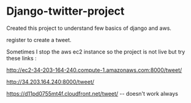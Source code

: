 # Django-twitter-project


Created this project to understand few basics of django and aws.

register to create a tweet.

Sometimes I stop the aws ec2 instance so the project is not live 
but try these links :

http://ec2-34-203-164-240.compute-1.amazonaws.com:8000/tweet/

http://34.203.164.240:8000/tweet/

https://d11pd0755mt4f.cloudfront.net/tweet/    -- doesn't work always 
